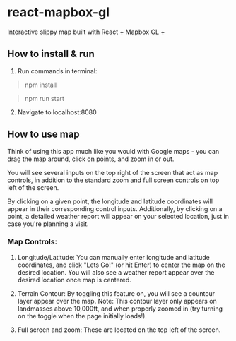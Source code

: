 # react-mapbox-gl
Interactive slippy map built with React + Mapbox GL + 

## How to install & run

1) Run commands in terminal:
> npm install

> npm run start

2) Navigate to localhost:8080

## How to use map

Think of using this app much like you would with Google maps - you can drag the map around, click on points, and zoom in or out.

You will see several inputs on the top right of the screen that act as map controls, in addition to the standard zoom and full screen controls on top left of the screen.

By clicking on a given point, the longitude and latitude coordinates will appear in their corresponding control inputs. Additionally, by clicking on a point, a detailed weather report will appear on your selected location, just in case you're planning a visit.


### Map Controls:
1) Longitude/Latitude: You can manually enter longitude and latitude coordinates, and click "Lets Go!" (or hit Enter) to center the map on the desired location. You will also see a weather report appear over the desired location once map is centered.

2) Terrain Contour: By toggling this feature on, you will see a countour layer appear over the map. Note: This contour layer only appears on landmasses above 
10,000ft, and when properly zoomed in (try turning on the toggle when the page initially loads!).

3) Full screen and zoom: These are located on the top left of the screen.

